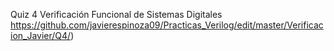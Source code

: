 Quiz 4 Verificación Funcional de Sistemas Digitales
https://github.com/javierespinoza09/Practicas_Verilog/edit/master/Verificacion_Javier/Q4/)
